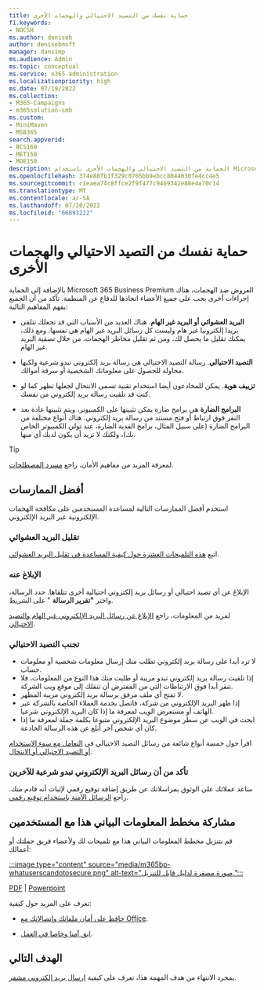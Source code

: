 ```yaml
---
title: حماية نفسك من التصيد الاحتيالي والهجمات الأخرى
f1.keywords:
- NOCSH
ms.author: deniseb
author: denisebmsft
manager: dansimp
ms.audience: Admin
ms.topic: conceptual
ms.service: o365-administration
ms.localizationpriority: high
ms.date: 07/19/2022
ms.collection:
- M365-Campaigns
- m365solution-smb
ms.custom:
- MiniMaven
- MSB365
search.appverid:
- BCS160
- MET150
- MOE150
description: الحماية من التصيد الاحتيالي والهجمات الأخرى باستخدام Microsoft 365 Business Premium.
ms.openlocfilehash: 374e88fb1f329c0705bb9ebcc8044030fe4cc4e5
ms.sourcegitcommit: c1eaea74c8ffce2f9f477c9469342e88e4a70c14
ms.translationtype: MT
ms.contentlocale: ar-SA
ms.lasthandoff: 07/20/2022
ms.locfileid: "66893222"
---
```

# <a name="protect-yourself-against-phishing-and-other-attacks"></a>حماية نفسك من التصيد الاحتيالي والهجمات الأخرى

بالإضافة إلى الحماية Microsoft 365 Business Premium العروض ضد الهجمات، هناك إجراءات أخرى يجب على جميع الأعضاء اتخاذها للدفاع عن المنظمة. تأكد من أن الجميع يفهم المفاهيم التالية:

- **البريد العشوائي أو البريد غير الهام**. هناك العديد من الأسباب التي قد تجعلك تتلقى بريدا إلكترونيا غير هام وليست كل رسائل البريد غير الهام هي نفسها. ومع ذلك، يمكنك تقليل ما يحصل لك، ومن ثم تقليل مخاطر الهجمات، من خلال تصفية البريد غير الهام.

- **التصيد الاحتيالي**. رسالة التصيد الاحتيالي هي رسالة بريد إلكتروني تبدو شرعية ولكنها محاولة للحصول على معلوماتك الشخصية أو سرقة أموالك.

- **تزييف هوية**. يمكن للمخادعون أيضا استخدام تقنية تسمى الانتحال لجعلها تظهر كما لو كنت قد تلقيت رسالة بريد إلكتروني من نفسك. 

- **البرامج الضارة** هي برامج ضارة يمكن تثبيتها على الكمبيوتر، ويتم تثبيتها عادة بعد النقر فوق ارتباط أو فتح مستند من رسالة بريد إلكتروني. هناك أنواع مختلفة من البرامج الضارة (على سبيل المثال، برامج الفدية الضارة، عند تولي الكمبيوتر الخاص بك)، ولكنك لا تريد أن يكون لديك أي منها. 

> [!TIP]
> لمعرفة المزيد من مفاهيم الأمان، راجع [مسرد المصطلحات](m365bp-glossary.yml).

## <a name="best-practices"></a>أفضل الممارسات

استخدم أفضل الممارسات التالية لمساعدة المستخدمين على مكافحة الهجمات الإلكترونية عبر البريد الإلكتروني.

### <a name="reduce-spam-mail"></a>تقليل البريد العشوائي

اتبع [هذه التلميحات العشرة حول كيفية المساعدة في تقليل البريد العشوائي](https://support.microsoft.com/office/10-tips-on-how-to-help-reduce-spam-55f756e8-688b-41c3-a086-8f68ccc592f6).

### <a name="report-it"></a>الإبلاغ عنه

الإبلاغ عن أي تصيد احتيالي أو رسائل بريد إلكتروني احتيالية أخرى تتلقاها. حدد الرسالة، واختر **"تقرير الرسالة** " على الشريط.

لمزيد من المعلومات، راجع [الإبلاغ عن رسائل البريد الإلكتروني غير الهام والتصيد الاحتيالي](https://support.office.com/article/Use-the-Report-Message-add-in-b5caa9f1-cdf3-4443-af8c-ff724ea719d2).

### <a name="avoid-phishing"></a>تجنب التصيد الاحتيالي

- لا ترد أبدا على رسالة بريد إلكتروني تطلب منك إرسال معلومات شخصية أو معلومات حساب.
- إذا تلقيت رسالة بريد إلكتروني تبدو مريبة أو طلبت منك هذا النوع من المعلومات، فلا تنقر أبدا فوق الارتباطات التي من المفترض أن تنقلك إلى موقع ويب الشركة.
- لا تفتح أي ملف مرفق برسالة بريد إلكتروني مريبة المظهر.
- إذا ظهر البريد الإلكتروني من شركة، فاتصل بخدمة العملاء الخاصة بالشركة عبر الهاتف أو مستعرض الويب لمعرفة ما إذا كان البريد الإلكتروني شرعيا.
- ابحث في الويب عن سطر موضوع البريد الإلكتروني متبوعا بكلمة جملة لمعرفة ما إذا كان أي شخص آخر أبلغ عن هذه الرسالة الخادعة.

اقرأ حول خمسة أنواع شائعة من رسائل التصيد الاحتيالي في [التعامل مع سوء الاستخدام أو التصيد الاحتيالي أو الانتحال](https://support.office.com/article/Deal-with-abuse-phishing-or-spoofing-in-Outlook-com-0d882ea5-eedc-4bed-aebc-079ffa1105a3).

### <a name="make-sure-your-emails-look-legitimate-to-others"></a>تأكد من أن رسائل البريد الإلكتروني تبدو شرعية للآخرين

ساعد عملائك على الوثوق بمراسلاتك عن طريق إضافة توقيع رقمي لإثبات أنه قادم منك. راجع [الرسائل الآمنة باستخدام توقيع رقمي](https://support.office.com/article/secure-messages-by-using-a-digital-signature-549ca2f1-a68f-4366-85fa-b3f4b5856fc6).

## <a name="share-this-infographic-with-your-users"></a>مشاركة مخطط المعلومات البياني هذا مع المستخدمين

قم بتنزيل مخطط المعلومات البياني هذا مع تلميحات لك ولأعضاء فريق حملتك أو أعمالك:

[:::image type="content" source="media/m365bp-whatuserscandotosecure.png" alt-text="صورة مصغرة لدليل قابل للتنزيل.":::](https://download.microsoft.com/download/9/1/f/91fa8f24-9953-4f33-9d87-a95624db5e0b/M365BPWhatCanUsersDoToSecure.pdf)

[PDF](https://download.microsoft.com/download/9/1/f/91fa8f24-9953-4f33-9d87-a95624db5e0b/M365BPWhatCanUsersDoToSecure.pdf) |  [Powerpoint](https://download.microsoft.com/download/9/1/f/91fa8f24-9953-4f33-9d87-a95624db5e0b/M365BPWhatCanUsersDoToSecure.pptx)

تعرف على المزيد حول كيفية:

- [حافظ على أمان ملفاتك واتصالاتك مع Office](https://support.microsoft.com/en-us/office/keep-your-files-and-communications-safe-with-office-c4ddc381-7395-42da-887c-8836a3bb975f).

- [ابق آمنا وخاصا في العمل](https://support.office.com/article/stay-secure-and-private-at-work-104c7d91-b25a-453d-beee-ba64b6c6fc2d).
  
## <a name="next-objective"></a>الهدف التالي

بمجرد الانتهاء من هدف المهمة هذا، تعرف على كيفية [إرسال بريد إلكتروني مشفر](send-encrypted-email.md). 